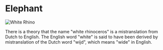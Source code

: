 # Elephant

![White Rhino](https://en.wikipedia.org/wiki/White_rhinoceros#/media/File:White_Rhino_at_Working_with_Wildlife.jpg)

There is a theory that the name "white rhinoceros" is a mistranslation from Dutch to English. The English word "white" is said to have been derived by mistranslation of the Dutch word "wijd", which means "wide" in English.